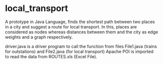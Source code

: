 # local_transport
A prototype in Java Language, finds the shortest path between two places in a city and suggest a route for local transport. In this, places are considered as nodes whereas distances between them and the city as edge weights and a graph respectively.

driver.java is a driver program to call the function from files File1.java (trains for outstations) and File2.java (for local transport)
Apache POI is imported to read the data from ROUTES.xls (Excel File).
